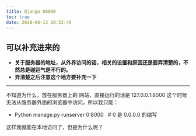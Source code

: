 ```yaml
---
title: Django 08000
toc: true
date: 2018-06-13 20:53:49
---
```

## 可以补充进来的


* **关于服务器的地址，从外界访问的话，相关的设置和原因还是要弄清楚的，不然总是碰运气是不行的。**
* **弄清楚之后注意这个地方要补充一下**





* * *








不知道为什么，放在服务器上的 网站，直接运行的话是 127.0.0.1:8000 这个时候无法从服务器外面的浏览器中访问，所以我只能：


  * Python manage.py runserver 0:8000   # 0 是 0.0.0.0 的缩写


这样我就能在本地访问了，但是为什么呢？
